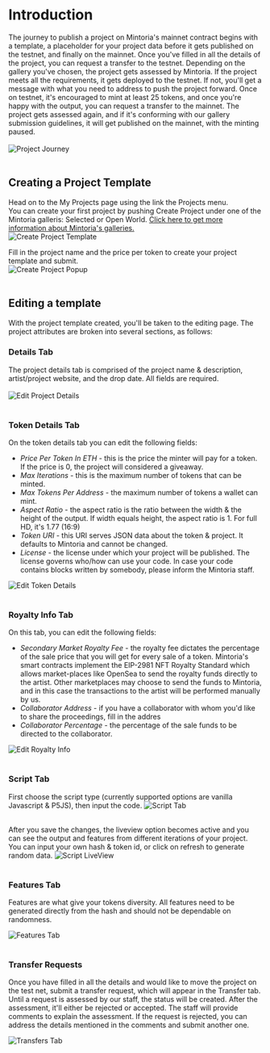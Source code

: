 # Introduction

The journey to publish a project on Mintoria's mainnet contract begins with a template, a placeholder for your project data before it gets published on the testnet, and finally on the mainnet.
Once you've filled in all the details of the project, you can request a transfer to the testnet. Depending on the gallery you've chosen, the project gets assessed by Mintoria. If the project meets all the requirements, it gets deployed to the testnet. If not, you'll get a message with what you need to address to push the project forward.
Once on testnet, it's encouraged to mint at least 25 tokens, and once you're happy with the output, you can request a transfer to the mainnet.
The project gets assessed again, and if it's conforming with our gallery submission guidelines, it will get published on the mainnet, with the minting paused.<br /><br />
![Project Journey](/images/artist/project-journey.png)
<br /><br />

## Creating a Project Template

Head on to the My Projects page using the link the Projects menu.<br />
You can create your first project by pushing Create Project under one of the Mintoria galleris: Selected or Open World. [Click here to get more information about Mintoria's galleries.](/artists/mintoria-galleries)<br />
![Create Project Template](/images/artist/my-projects-start.png)

Fill in the project name and the price per token to create your project template and submit.<br />
![Create Project Popup](/images/artist/create-project-popup.png)
<br /><br />

## Editing a template

With the project template created, you'll be taken to the editing page. The project attributes are broken into several sections, as follows:

### Details Tab

The project details tab is comprised of the project name & description, artist/project website, and the drop date. All fields are required.<br /><br />
![Edit Project Details](/images/project/edit/project-details.png)<br /><br />

### Token Details Tab

On the token details tab you can edit the following fields:

<ul>
<li><i>Price Per Token In ETH</i> - this is the price the minter will pay for a token. If the price is 0, the project will considered a giveaway. </li>
<li><i>Max Iterations</i> - this is the maximum number of tokens that can be minted.</li>
<li><i>Max Tokens Per Address</i> - the maximum number of tokens a wallet can mint.</li>
<li><i>Aspect Ratio</i> - the aspect ratio is the ratio between the width & the height of the output. If width equals height, the aspect ratio is 1. For full HD, it's 1.77 (16:9)</li>
<li><i>Token URI</i> - this URI serves JSON data about the token & project. It defaults to Mintoria and cannot be changed.</li>
<li><i>License</i> - the license under which your project will be published. The license governs who/how can use your code. In case your code contains blocks written by somebody, please inform the Mintoria staff.</li>
</ul>

![Edit Token Details](/images/project/edit/token-details.png)<br /><br />

### Royalty Info Tab

On this tab, you can edit the following fields:

<ul>
<li><i>Secondary Market Royalty Fee</i> - the royalty fee dictates the percentage of the sale price that you will get for every sale of a token. Mintoria's smart contracts implement the EIP-2981 NFT Royalty Standard which allows market-places like OpenSea to send the royalty funds directly to the artist. Other marketplaces may choose to send the funds to Mintoria, and in this case the transactions to the artist will be performed manually by us.</li>
<li><i>Collaborator Address</i> - if you have a collaborator with whom you'd like to share the proceedings, fill in the addres</li>
<li><i>Collaborator Percentage</i> - the percentage of the sale funds to be directed to the collaborator.</li>
</ul>

![Edit Royalty Info](/images/project/edit/royalty-info.png)<br /><br />

### Script Tab

First choose the script type (currently supported options are vanilla Javascript & P5JS), then input the code.
![Script Tab](/images/project/edit/script-tab.png)<br /><br />

After you save the changes, the liveview option becomes active and you can see the output and features from different iterations of your project. You can input your own hash & token id, or click on refresh to generate random data.
![Script LiveView](/images/project/edit/script-liveview.png)<br /><br />

### Features Tab

Features are what give your tokens diversity. All features need to be generated directly from the hash and should not be dependable on randomness.

![Features Tab](/images/project/edit/features.png)<br /><br />

### Transfer Requests

Once you have filled in all the details and would like to move the project on the test net, submit a transfer request, which will appear in the Transfer tab. Until a request is assessed by our staff, the status will be created. After the assessment, it'll either be rejected or accepted. The staff will provide comments to explain the assessment. If the request is rejected, you can address the details mentioned in the comments and submit another one.

![Transfers Tab](/images/project/edit/transfers.png)<br /><br />
